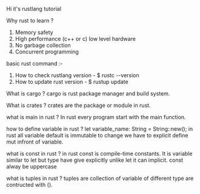 Hi it's rustlang tutorial

Why rust to learn ? 
1. Memory safety 
2. High performance (c++ or c) low level hardware
3. No garbage collection
4. Concurrent programming

basic rust command :- 
1. How to check rustlang version - $ rustc --version 
2. How to update rust version - $ rustup update

What is cargo ?
cargo is rust package manager and build system.

What is crates ?
crates are the package or module in rust.

what is main in rust ?
In rust every program start with the main function.

how to define variable in rust ?
let variable_name: String = String::new();
in rust all variable default is immutable to change we have to explicit define mut infront of variable.

what is const in rust ?
in rust const is compile-time constants. It is variable similar to let but 
type have give explicitly unlike let it can implicit. const alway be uppercase

what is tuples in rust ?
tuples are collection of variable of different type are contructed with ().